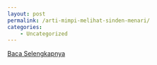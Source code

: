 ```yaml
---
layout: post
permalink: /arti-mimpi-melihat-sinden-menari/
categories:
    - Uncategorized
---
```


[Baca Selengkapnya](/03)